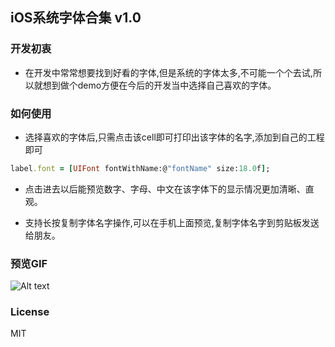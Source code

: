## iOS系统字体合集 v1.0


### 开发初衷
- 在开发中常常想要找到好看的字体,但是系统的字体太多,不可能一个个去试,所以就想到做个demo方便在今后的开发当中选择自己喜欢的字体。

### 如何使用
- 选择喜欢的字体后,只需点击该cell即可打印出该字体的名字,添加到自己的工程即可
``` ruby
label.font = [UIFont fontWithName:@"fontName" size:18.0f];
```
- 点击进去以后能预览数字、字母、中文在该字体下的显示情况更加清晰、直观。

- 支持长按复制字体名字操作,可以在手机上面预览,复制字体名字到剪贴板发送给朋友。





### 预览GIF


![Alt text](http://ww2.sinaimg.cn/large/70421ae5jw1f65i4cho4kg20df0j8kjn.gif)

### License
MIT

